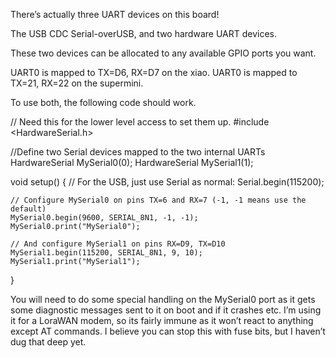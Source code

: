 There’s actually three UART devices on this board!

The USB CDC Serial-overUSB, and two hardware UART devices.

These two devices can be allocated to any available GPIO ports you want.

UART0 is mapped to TX=D6, RX=D7 on the xiao. 
UART0 is mapped to TX=21, RX=22 on the supermini. 


To use both, the following code should work.

// Need this for the lower level access to set them up.
#include <HardwareSerial.h>

//Define two Serial devices mapped to the two internal UARTs
HardwareSerial MySerial0(0);
HardwareSerial MySerial1(1);

void setup()
{
    // For the USB, just use Serial as normal:
    Serial.begin(115200);

    // Configure MySerial0 on pins TX=6 and RX=7 (-1, -1 means use the default)
    MySerial0.begin(9600, SERIAL_8N1, -1, -1);
    MySerial0.print("MySerial0");

    // And configure MySerial1 on pins RX=D9, TX=D10
    MySerial1.begin(115200, SERIAL_8N1, 9, 10);
    MySerial1.print("MySerial1");
}

You will need to do some special handling on the MySerial0 port as it gets some diagnostic messages sent to it on boot and if it crashes etc. I’m using it for a LoraWAN modem, so its fairly immune as it won’t react to anything except AT commands. I believe you can stop this with fuse bits, but I haven’t dug that deep yet.
